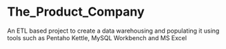 # The_Product_Company
 An ETL based project to create a data warehousing and populating it using tools such as Pentaho Kettle, MySQL Workbench and MS Excel
